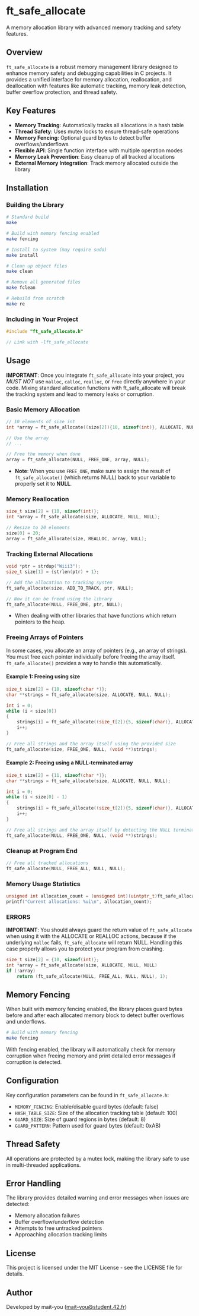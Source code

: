# ft_safe_allocate

A memory allocation library with advanced memory tracking and safety features.

## Overview

`ft_safe_allocate` is a robust memory management library designed to enhance memory safety and debugging capabilities in C projects. It provides a unified interface for memory allocation, reallocation, and deallocation with features like automatic tracking, memory leak detection, buffer overflow protection, and thread safety.

## Key Features

- **Memory Tracking**: Automatically tracks all allocations in a hash table
- **Thread Safety**: Uses mutex locks to ensure thread-safe operations
- **Memory Fencing**: Optional guard bytes to detect buffer overflows/underflows
- **Flexible API**: Single function interface with multiple operation modes
- **Memory Leak Prevention**: Easy cleanup of all tracked allocations
- **External Memory Integration**: Track memory allocated outside the library

## Installation

### Building the Library

```bash
# Standard build
make

# Build with memory fencing enabled
make fencing

# Install to system (may require sudo)
make install

# Clean up object files
make clean

# Remove all generated files
make fclean

# Rebuild from scratch
make re
```

### Including in Your Project

```c
#include "ft_safe_allocate.h"

// Link with -lft_safe_allocate
```

## Usage

**IMPORTANT**: Once you integrate `ft_safe_allocate` into your project, you *MUST NOT* use `malloc`, `calloc`, `realloc`, or `free` directly anywhere in your code. Mixing standard allocation functions with ft_safe_allocate will break the tracking system and lead to memory leaks or corruption.

### Basic Memory Allocation

```c
// 10 elements of size int
int *array = ft_safe_allocate((size[2]){10, sizeof(int)}, ALLOCATE, NULL, NULL);

// Use the array
// ...

// Free the memory when done
array = ft_safe_allocate(NULL, FREE_ONE, array, NULL);
```
- **Note**: When you use `FREE_ONE`, make sure to assign the result of `ft_safe_allocate()` (which returns NULL) back to your variable to properly set it to **NULL**.

### Memory Reallocation

```c
size_t size[2] = {10, sizeof(int)};
int *array = ft_safe_allocate(size, ALLOCATE, NULL, NULL);

// Resize to 20 elements
size[0] = 20;
array = ft_safe_allocate(size, REALLOC, array, NULL);
```

### Tracking External Allocations

```c
void *ptr = strdup("Wiii3");
size_t size[1] = {strlen(ptr) + 1};

// Add the allocation to tracking system
ft_safe_allocate(size, ADD_TO_TRACK, ptr, NULL);

// Now it can be freed using the library
ft_safe_allocate(NULL, FREE_ONE, ptr, NULL);
```
- When dealing with other libraries that have functions which return pointers to the heap.

### Freeing Arrays of Pointers

In some cases, you allocate an array of pointers (e.g., an array of strings). You must free each pointer individually before freeing the array itself. `ft_safe_allocate()` provides a way to handle this automatically.

#### Example 1: Freeing using size

```c
size_t size[2] = {10, sizeof(char *)};
char **strings = ft_safe_allocate(size, ALLOCATE, NULL, NULL);

int i = 0;
while (i < size[0])
{
    strings[i] = ft_safe_allocate((size_t[2]){5, sizeof(char)}, ALLOCATE, NULL, NULL);
    i++;
}

// Free all strings and the array itself using the provided size
ft_safe_allocate(size, FREE_ONE, NULL, (void **)strings);
```

#### Example 2: Freeing using a NULL-terminated array

```c
size_t size[2] = {11, sizeof(char *)};
char **strings = ft_safe_allocate(size, ALLOCATE, NULL, NULL);

int i = 0;
while (i < size[0] - 1)
{
    strings[i] = ft_safe_allocate((size_t[2]){5, sizeof(char)}, ALLOCATE, NULL, NULL);
    i++;
}

// Free all strings and the array itself by detecting the NULL terminator
ft_safe_allocate(NULL, FREE_ONE, NULL, (void **)strings);
```

### Cleanup at Program End

```c
// Free all tracked allocations
ft_safe_allocate(NULL, FREE_ALL, NULL, NULL);
```

### Memory Usage Statistics

```c
unsigned int allocation_count = (unsigned int)(uintptr_t)ft_safe_allocate(NULL, GET_USAGE, NULL, NULL);
printf("Current allocations: %ui\n", allocation_count);
```

### ERRORS

**IMPORTANT**: You should always guard the return value of `ft_safe_allocate` when using it with the ALLOCATE or REALLOC actions, because if the underlying `malloc` fails, `ft_safe_allocate` will return NULL. Handling this case properly allows you to protect your program from crashing.

```c
size_t size[2] = {10, sizeof(int)};
int *array = ft_safe_allocate(size, ALLOCATE, NULL, NULL)
if (!array)
    return (ft_safe_allocate(NULL, FREE_ALL, NULL, NULL), 1);
```


## Memory Fencing

When built with memory fencing enabled, the library places guard bytes before and after each allocated memory block to detect buffer overflows and underflows.

```bash
# Build with memory fencing
make fencing
```

With fencing enabled, the library will automatically check for memory corruption when freeing memory and print detailed error messages if corruption is detected.

## Configuration

Key configuration parameters can be found in `ft_safe_allocate.h`:

- `MEMORY_FENCING`: Enable/disable guard bytes (default: false)
- `HASH_TABLE_SIZE`: Size of the allocation tracking table (default: 100)
- `GUARD_SIZE`: Size of guard regions in bytes (default: 8)
- `GUARD_PATTERN`: Pattern used for guard bytes (default: 0xAB)

## Thread Safety

All operations are protected by a mutex lock, making the library safe to use in multi-threaded applications.

## Error Handling

The library provides detailed warning and error messages when issues are detected:

- Memory allocation failures
- Buffer overflow/underflow detection
- Attempts to free untracked pointers
- Approaching allocation tracking limits

## License

This project is licensed under the MIT License - see the LICENSE file for details.

## Author

Developed by mait-you ([mait-you@student.42.fr](mailto:mait-you@student.42.fr))
